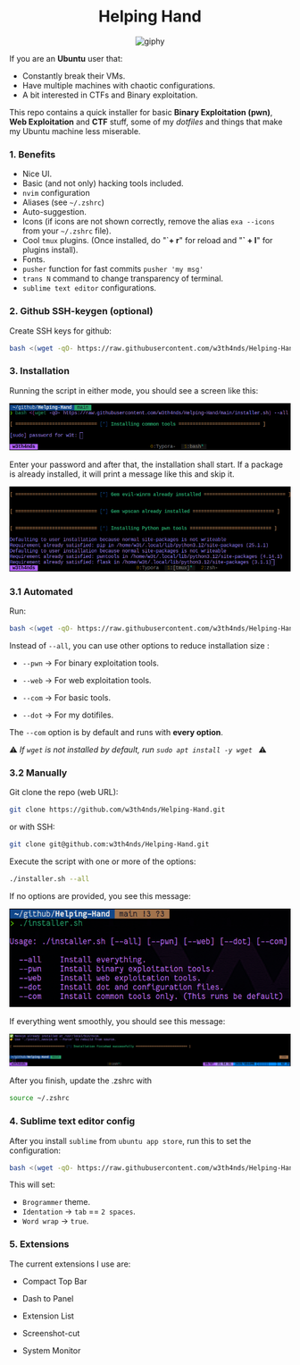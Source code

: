 <div align="center">
  <h1>
    Helping Hand
  </h1>
</div>

<div align="center">
  <img src="https://media1.tenor.com/m/lxpfB01kWpcAAAAC/bromance-sig-curtis.gif" alt="giphy">
</div>

If you are an **Ubuntu** user that:

* Constantly break their VMs. 
* Have multiple machines with chaotic configurations.
* A bit interested in CTFs and Binary exploitation.

This repo contains a quick installer for basic **Binary Exploitation (pwn)**, **Web Exploitation** and **CTF** stuff, some of my *dotfiles* and things that make my Ubuntu machine less miserable. 

### 1. Benefits

* Nice UI.
* Basic (and not only) hacking tools included.
* `nvim` configuration
* Aliases (see `~/.zshrc`)
* Auto-suggestion.
* Icons (if icons are not shown correctly, remove the alias `exa --icons` from your `~/.zshrc` file).
* Cool `tmux` plugins. (Once installed, do "\`**+ r**" for reload and "**\` + I**" for plugins install).
* Fonts.
* `pusher` function for fast commits `pusher 'my msg'`
* `trans N` command to change transparency of terminal. 
* `sublime text editor` configurations.

### 2. Github SSH-keygen (optional)

Create SSH keys for github:

```bash
bash <(wget -qO- https://raw.githubusercontent.com/w3th4nds/Helping-Hand/main/ssh_key_git.sh) -u "username" -e "your@mail"
```

### 3. Installation

Running the script in either mode, you should see a screen like this: 

![](assets/install.png)

Enter your password and after that, the installation shall start. If a package is already installed, it will print a message like this and skip it.

![](assets/pre-ins.png)

### 3.1 Automated

Run:
```bash
bash <(wget -qO- https://raw.githubusercontent.com/w3th4nds/Helping-Hand/main/installer.sh) --all
```

Instead of `--all`, you can use other options to reduce installation size :

* `--pwn` -> For binary exploitation tools.
* `--web` -> For web exploitation tools.

* `--com` -> For basic tools.
* `--dot` -> For my dotifiles.

The `--com` option is by default and runs with **every option**. 

⚠️ *If `wget` is not installed by default, run `sudo apt install -y wget `* ⚠️

 ### 3.2 Manually

Git clone the repo (web URL): 

```bash
git clone https://github.com/w3th4nds/Helping-Hand.git
```

or with SSH:

```bash
git clone git@github.com:w3th4nds/Helping-Hand.git
```

Execute the script with one or more of the options:

```bash
./installer.sh --all
```

If no options are provided, you see this message: 

![](assets/inter.png)

If everything went smoothly, you should see this message: 

![](assets/suc.png)

After you finish, update the .zshrc with 

```bash
source ~/.zshrc
```

### 4. Sublime text editor config

After you install `sublime` from `ubuntu app store`, run this to set the configuration:

```bash
bash <(wget -qO- https://raw.githubusercontent.com/w3th4nds/Helping-Hand/main/sublime.sh)
```

This will set:

* `Brogrammer` theme.
* `Identation` -> `tab` == `2 spaces`.
* `Word wrap` -> `true`.

### 5. Extensions

The current extensions I use are:

* Compact Top Bar
* Dash to Panel
* Extension List

* Screenshot-cut
* System Monitor
